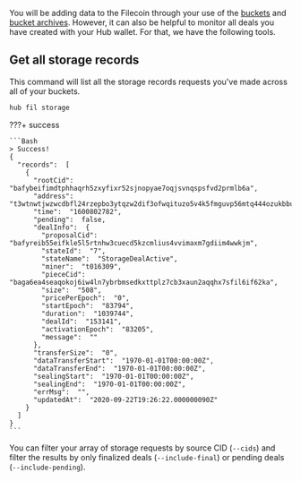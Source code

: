 You will be adding data to the Filecoin through your use of the [buckets](../../buckets/) and [bucket archives](../../buckets/archiving). However, it can also be helpful to monitor all deals you have created with your Hub wallet. For that, we have the following tools.

## Get all storage records

This command will list all the storage records requests you've made across all of your buckets.

```Bash
hub fil storage
```

???+ success

    ```Bash
    > Success!
    {
      "records":  [
        {
          "rootCid":  "bafybeifimdtphhaqrh5zxyfixr52sjnopyae7oqjsvnqspsfvd2prmlb6a",
          "address":  "t3wtnwtjwzwcdbfl24rzepbo3ytqzw2dif3ofwqituzo5v4k5fmguvp56mtq444ozukbbuvhe7zxcb6vhb2e4q",
          "time":  "1600802782",
          "pending":  false,
          "dealInfo":  {
            "proposalCid":  "bafyreib55eifkle5l5rtnhw3cuecd5kzcmlius4vvimaxm7gdiim4wwkjm",
            "stateId":  "7",
            "stateName":  "StorageDealActive",
            "miner":  "t016309",
            "pieceCid":  "baga6ea4seaqokoj6iw4ln7ybrbmsedkxttplz7cb3xaun2aqqhx7sfil6if62ka",
            "size":  "508",
            "pricePerEpoch":  "0",
            "startEpoch":  "83794",
            "duration":  "1039744",
            "dealId":  "153141",
            "activationEpoch":  "83205",
            "message":  ""
          },
          "transferSize":  "0",
          "dataTransferStart":  "1970-01-01T00:00:00Z",
          "dataTransferEnd":  "1970-01-01T00:00:00Z",
          "sealingStart":  "1970-01-01T00:00:00Z",
          "sealingEnd":  "1970-01-01T00:00:00Z",
          "errMsg":  "",
          "updatedAt":  "2020-09-22T19:26:22.000000090Z"
        }
      ]
    }
    ```

You can filter your array of storage requests by source CID (`--cids`) and filter the results by only finalized deals (`--include-final`) or pending deals (`--include-pending`).
